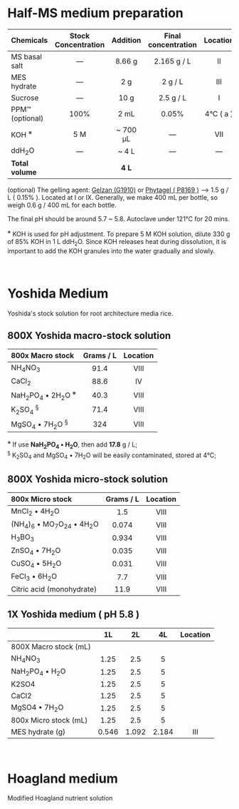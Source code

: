 # Half-MS medium preparation

| Chemicals                   | Stock<br>Concentration  | Addition         | Final<br>concentration | Location      |
| :--------                   | :---:                   | :---:            | :---:                  | :---:         |
| MS basal salt               | &mdash;                 | 8.66 g           | 2.165 g / L            | &#8545;       |
| MES hydrate                 | &mdash;                 | 2 g              | 2 g / L                | &#8546;       |
| Sucrose                     | &mdash;                 | 10 g             | 2.5 g / L              | &#8544;       |
| PPM&trade; (optional)       | 100%                    | 2 mL             | 0.05%                  | 4&deg;C ( a ) |
| KOH <sup>&#8251;</sup>      | 5 M                     | ~ 700 &micro;L   | &mdash;                | &#8550;       |
| ddH<sub>2</sub>O            | &mdash;                 | ~ 4 L            | &mdash;                | &mdash;       |
| **Total volume**            |                         | **4 L**          |                        |               |

 (optional) The gelling agent: <a href='https://www.sigmaaldrich.com/TW/en/product/sigma/g1910'>Gelzan (G1910)</a> or <a href='https://www.sigmaaldrich.com/TW/en/product/sigma/p8169'>Phytagel ( P8169 )</a> &xrarr; 1.5 g / L ( 0.15% ). Located at &#8544; or &#8552;. Generally, we make 400 mL per bottle, so weigh 0.6 g / 400 mL for each bottle.

The final pH should be around 5.7 ~ 5.8. Autoclave under 121&deg;C for 20 mins.

<sup>&#8251;</sup> KOH is used for pH adjustment. 
To prepare 5 M KOH solution, dilute 330 g of 85% KOH in 1 L ddH<sub>2</sub>O. Since KOH releases heat during dissolution, it is important to add the KOH granules into the water gradually and slowly.

<br>
<div style='page-break-after: always;'></div>

# Yoshida Medium
Yoshida's stock solution for root architecture media rice.

## 800X Yoshida macro-stock solution
| 800x Macro stock                                                          | Grams / L | Location  |
| :-------                                                                  | :-------: | :-----:   |
| NH<sub>4</sub>NO<sub>3</sub>                                              | 91.4      |   VIII    |
| CaCl<sub>2</sub>                                                          | 88.6      |    IV     |
| NaH<sub>2</sub>PO<sub>4</sub> &bullet; 2H<sub>2</sub>O <sup>&#8251;</sup> | 40.3      |   VIII    |
| K<sub>2</sub>SO<sub>4</sub> <sup>&sect;</sup>                             | 71.4      |   VIII    |
| MgSO<sub>4</sub> &bullet; 7H<sub>2</sub>O <sup>&sect;</sup>               | 324       |   VIII    |

<sup>&#8251;</sup> If use **NaH<sub>2</sub>PO<sub>4</sub> &bullet; H<sub>2</sub>O**, then add **17.8** g / L;  
<sup>&sect;</sup> K<sub>2</sub>SO<sub>4</sub> and MgSO<sub>4</sub> &bullet; 7H<sub>2</sub>O will be easily contaminated, stored at 4&deg;C; 

## 800X Yoshida micro-stock solution
| 800x Micro stock                                                                            | Grams / L | Location |
| :-------                                                                                    | :-------: | :------: |
| MnCl<sub>2</sub> &bullet; 4H<sub>2</sub>O                                                   |    1.5    |   VIII   |
| (NH<sub>4</sub>)<sub>6</sub> &bullet; MO<sub>7</sub>O<sub>24</sub> &bullet; 4H<sub>2</sub>O |   0.074   |   VIII   |
| H<sub>3</sub>BO<sub>3</sub>                                                                 |   0.934   |   VIII   |
| ZnSO<sub>4</sub> &bullet; 7H<sub>2</sub>O                                                   |   0.035   |   VIII   |
| CuSO<sub>4</sub> &bullet; 5H<sub>2</sub>O                                                   |   0.031   |   VIII   |
| FeCl<sub>3</sub> &bullet; 6H<sub>2</sub>O                                                   |    7.7    |   VIII   |
| Citric acid (monohydrate)                                                                   |   11.9    |   VIII   |

## 1X Yoshida medium ( pH 5.8 )
|                                                           |    1L    | 2L    | 4L    | Location  |
|   :---------                                              |  :---:   | :---: | :---: | :--:      |
| 800X Macro stock (mL)                              
| NH<sub>4</sub>NO<sub>3</sub>                              |   1.25   | 2.5   | 5     |           |
| NaH<sub>2</sub>PO<sub>4</sub> &bullet; H<sub>2</sub>O     |   1.25   | 2.5   | 5     |           |
| K2SO4                                                     |   1.25   | 2.5   | 5     |           |
| CaCl2                                                     |   1.25   | 2.5   | 5     |           |
| MgSO4 &bullet; 7H<sub>2</sub>O                            |   1.25   | 2.5   | 5     |           |
| 800x Micro stock (mL)                                     |   1.25   | 2.5   | 5     |           |
| MES hydrate (g)                                           |   0.546  | 1.092 | 2.184 | III       |

<br>
<div style='page-break-after: always;'></div>

# Hoagland medium
Modified Hoagland nutrient solution